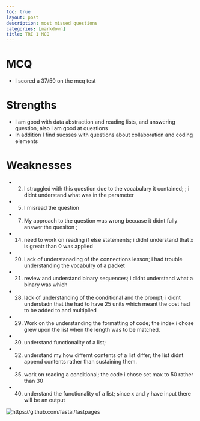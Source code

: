 ```yaml
---
toc: true
layout: post
description: most missed questions 
categories: [markdown]
title: TRI 1 MCQ
---
```


# MCQ 
- I scored a 37/50 on the mcq test

# Strengths
- I am good with data abstraction and reading lists, and answering question, also I am good at questions
- In addition I find sucsses with questions about collaboration and coding elements 

# Weaknesses 
- 2. I struggled with this question due to the vocabulary it contained; ; i didnt understand what was in the parameter 
- 5. I misread the question
- 7. My approach to the question was wrong becuase it didnt fully answer the quesiton ; 
- 14. need to work on reading if else statements; i didnt understand that x is greatr than 0 was applied 
- 20. Lack of understanading of the connections lesson; i had trouble understanding the vocabulry of a packet
- 21. review and understand binary sequences; i didnt understand what a binary was which
- 28. lack of understanding of the conditional and the prompt; i didnt understadn that the had to have 25 units which meant the cost had to be added to and multiplied 
- 29. Work on the understanding the formatting of code; the index i chose grew upon the list when the length was to be matched. 
- 30. understand functionality of a list;
- 32. understand my how differnt contents of a list differ; the list didnt append contents rather than sustaining them.
- 35. work on reading a conditional; the code i chose set max to 50 rather than 30 
- 40. understand the functionality of a list; since x and y have input there will be an output


![]({{site.baseurl}}/images/mcq.png "https://github.com/fastai/fastpages")
